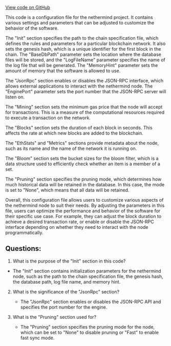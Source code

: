 [View code on GitHub](https://github.com/nethermindeth/nethermind/Nethermind.Runner/configs/xdai_archive.cfg)

This code is a configuration file for the nethermind project. It contains various settings and parameters that can be adjusted to customize the behavior of the software. 

The "Init" section specifies the path to the chain specification file, which defines the rules and parameters for a particular blockchain network. It also sets the genesis hash, which is a unique identifier for the first block in the chain. The "BaseDbPath" parameter sets the location where the database files will be stored, and the "LogFileName" parameter specifies the name of the log file that will be generated. The "MemoryHint" parameter sets the amount of memory that the software is allowed to use.

The "JsonRpc" section enables or disables the JSON-RPC interface, which allows external applications to interact with the nethermind node. The "EnginePort" parameter sets the port number that the JSON-RPC server will listen on.

The "Mining" section sets the minimum gas price that the node will accept for transactions. This is a measure of the computational resources required to execute a transaction on the network.

The "Blocks" section sets the duration of each block in seconds. This affects the rate at which new blocks are added to the blockchain.

The "EthStats" and "Metrics" sections provide metadata about the node, such as its name and the name of the network it is running on.

The "Bloom" section sets the bucket sizes for the bloom filter, which is a data structure used to efficiently check whether an item is a member of a set.

The "Pruning" section specifies the pruning mode, which determines how much historical data will be retained in the database. In this case, the mode is set to "None", which means that all data will be retained.

Overall, this configuration file allows users to customize various aspects of the nethermind node to suit their needs. By adjusting the parameters in this file, users can optimize the performance and behavior of the software for their specific use case. For example, they can adjust the block duration to achieve a desired transaction rate, or enable or disable the JSON-RPC interface depending on whether they need to interact with the node programmatically.
## Questions: 
 1. What is the purpose of the "Init" section in this code?
   - The "Init" section contains initialization parameters for the nethermind node, such as the path to the chain specification file, the genesis hash, the database path, log file name, and memory hint.

2. What is the significance of the "JsonRpc" section?
   - The "JsonRpc" section enables or disables the JSON-RPC API and specifies the port number for the engine.

3. What is the "Pruning" section used for?
   - The "Pruning" section specifies the pruning mode for the node, which can be set to "None" to disable pruning or "Fast" to enable fast sync mode.